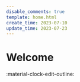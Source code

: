 ```yaml
---
disable_comments: true
template: home.html
create_time: 2023-07-10
update_time: 2023-07-23
---
```


# Welcome

:material-clock-edit-outline:


<div style="height: 150vh"></div>